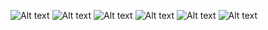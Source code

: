 ![Alt text](Capture3.jpg)
![Alt text](capture6.jpg) ![Alt text](capture1.jpg) ![Alt text](capture2.jpg) ![Alt text](capture4.jpg) ![Alt text](capture5.jpg)